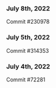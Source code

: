 ### July 8th, 2022

Commit #230978

### July 5th, 2022

Commit #314353


### July 4th, 2022

Commit #72281
